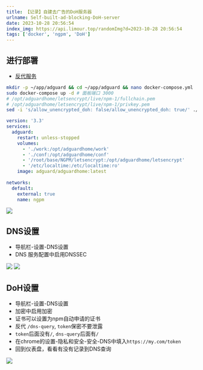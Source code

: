 ```yaml
---
title: 【记录】自建去广告的DoH服务器
urlname: Self-built-ad-blocking-DoH-server
date: 2023-10-28 20:56:54
index_img: https://api.limour.top/randomImg?d=2023-10-28 20:56:54
tags: ['docker', 'ngpm', 'DoH']
---
```

## 进行部署
+ [反代服务](/Docker-bu-shu-Nginx-Proxy-Manager)
```bash
mkdir -p ~/app/adguard && cd ~/app/adguard && nano docker-compose.yml
sudo docker-compose up -d # 面板端口 3000
# /opt/adguardhome/letsencrypt/live/npm-1/fullchain.pem
# /opt/adguardhome/letsencrypt/live/npm-1/privkey.pem
sed -i 's/allow_unencrypted_doh: false/allow_unencrypted_doh: true/' ./conf/AdGuardHome.yaml && sudo docker-compose restart
```
```yml
version: '3.3'
services:
  adguard:
    restart: unless-stopped
    volumes:
      - './work:/opt/adguardhome/work'
      - './conf:/opt/adguardhome/conf'
      - '/root/base/NGPM/letsencrypt:/opt/adguardhome/letsencrypt'
      - '/etc/localtime:/etc/localtime:ro'
    image: adguard/adguardhome:latest
 
networks:
  default:
    external: true
    name: ngpm
```
![](https://img.limour.top/2023/10/28/653d065c29ba1.webp)
## DNS设置
+ 导航栏-设置-DNS设置
+ DNS 服务配置中启用DNSSEC

![](https://img.limour.top/2023/10/28/653d06f4936f9.webp)
![](https://img.limour.top/2023/10/28/653d07482ee29.webp)
## DoH设置
+ 导航栏-设置-DNS设置
+ 加密中启用加密
+ 证书可以设置为npm自动申请的证书
+ 反代 `/dns-query`, `token`保密不要泄露
+ `token`后面没有`/`, `dns-query`后面有`/`
+ 在chrome的设置-隐私和安全-安全-DNS中填入`https://my.com/token`
+ 回到仪表盘，看看有没有记录到DNS查询

![](https://img.limour.top/2023/10/28/653d07f74eedb.webp)